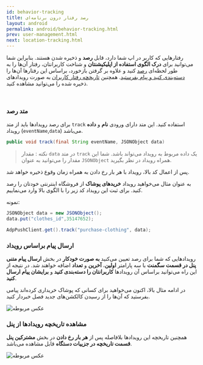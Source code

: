 ```yaml
---
id: behavior-tracking
title: رصد رفتار درون برنامه‌ای
layout: android
permalink: android/behavior-tracking.html
prev: user-management.html
next: location-tracking.html
---
```


رفتارهایی که کاربر در اپ شما دارد، قابل **رصد** و ذخیره شدن هستند. بنابراین شما می‌توانید برای **درک الگوی استفاده از اپلیکیشنتان** و شناخت کاربرانتان، رفتار آن‌ها را به طور لحظه‌ای [رصد](https://doc.chabokpush.com/android/behavior-tracking.html#متد-رصد) کنید و علاوه بر گرفتن بازخورد، براساس این رفتارها آن‌ها را [دسته‌بندی کنید و پیام بفرستید](https://doc.chabokpush.com/android/behavior-tracking.html#ارسال-پیام-براساس-رویداد). همچنین [تاریخچه رفتار کاربران](https://doc.chabokpush.com/android/behavior-tracking.html#مشاهده-تاریخچه-رویدادها-از-پنل) به صورت رویدادهای ذخیره شده را می‌توانید مشاهده کنید.

<Br>

### متد رصد 

برای رصد رویداد‌ها باید از متد `track` استفاده کنید. این متد دارای ورودی **نام** و **داده** رویداد‌ (`eventName`,`data`) می‌باشد.


```java
public void track(final String eventName, JSONObject data)
```

> نکته : مقدار `data` در متد `track` یک داده مربوط به رویداد‌ می‌تواند باشد. شما این مقدار را می‌توانید به عنوان `JSONObject` همراه رویداد‌ در نظر بگیرید.


پس از اعمال کد بالا، رویداد با هر بار رخ دادن به همراه زمان وقوع ذخیره خواهد شد.

 به عنوان مثال می‌خواهید رویداد‌ **خرید‌های پوشاک** از فروشگاه اینترنتی خودتان را رصد کنید. برای ثبت این رویداد کد زیر را با الگوی بالا وارد می‌نماییم.

نمونه:
```java
JSONObject data = new JSONObject();
data.put("clothes_id",35147652);

AdpPushClient.get().track("purchase-clothing", data);
```



### ارسال پیام براساس رویداد

رویدادهایی که شما برای رصد تعیین می‌کنید **به صورت خودکار** در بخش **ارسال پیام متنی پنل در قسمت سگمنت** با سه پارامتر **اولین**، **آخرین** و **تعداد** اضافه خواهند شد. در نتیجه از این راه می‌توانید براساس آن رویداد‌ها **کاربرانتان را دسته‌بندی کنید** و **برایشان پیام ارسال کنید**. 

در ادامه مثال بالا، اکنون می‌خواهید برای کسانی که پوشاک خریداری کرده‌اند پیامی بفرستید که آن‌ها را از رسیدن کالکشن‌های جدید فصل خبردار کنید.

![عکس مربوطه](http://uupload.ir/files/2oig_track.png)

### مشاهده تاریخچه رویداد‌ها از پنل

همچنین تاریخچه این رویداد‌ها بلافاصله پس از **هر بار رخ دادن** در بخش **مشترکین پنل قسمت تاریخچه در جزییات دستگاه** قابل مشاهده می‌باشد. 

![عکس مربوطه](http://uupload.ir/files/ftel_logg.png)
